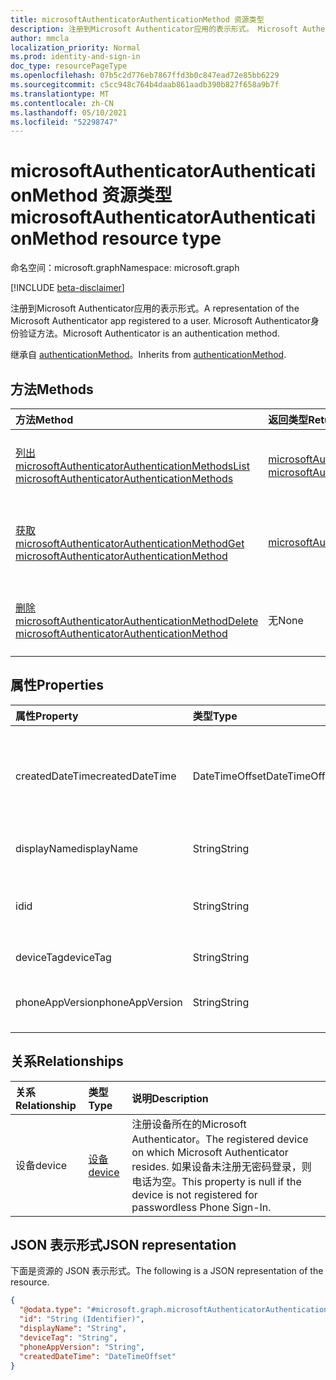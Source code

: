 ```yaml
---
title: microsoftAuthenticatorAuthenticationMethod 资源类型
description: 注册到Microsoft Authenticator应用的表示形式。 Microsoft Authenticator身份验证方法。
author: mmcla
localization_priority: Normal
ms.prod: identity-and-sign-in
doc_type: resourcePageType
ms.openlocfilehash: 07b5c2d776eb7867ffd3b0c847ead72e85bb6229
ms.sourcegitcommit: c5cc948c764b4daab861aadb390b827f658a9b7f
ms.translationtype: MT
ms.contentlocale: zh-CN
ms.lasthandoff: 05/10/2021
ms.locfileid: "52298747"
---
```

# <a name="microsoftauthenticatorauthenticationmethod-resource-type"></a><span data-ttu-id="6a538-104">microsoftAuthenticatorAuthenticationMethod 资源类型</span><span class="sxs-lookup"><span data-stu-id="6a538-104">microsoftAuthenticatorAuthenticationMethod resource type</span></span>

<span data-ttu-id="6a538-105">命名空间：microsoft.graph</span><span class="sxs-lookup"><span data-stu-id="6a538-105">Namespace: microsoft.graph</span></span>

[!INCLUDE [beta-disclaimer](../../includes/beta-disclaimer.md)]

<span data-ttu-id="6a538-106">注册到Microsoft Authenticator应用的表示形式。</span><span class="sxs-lookup"><span data-stu-id="6a538-106">A representation of the Microsoft Authenticator app registered to a user.</span></span> <span data-ttu-id="6a538-107">Microsoft Authenticator身份验证方法。</span><span class="sxs-lookup"><span data-stu-id="6a538-107">Microsoft Authenticator is an authentication method.</span></span>

<span data-ttu-id="6a538-108">继承自 [authenticationMethod](../resources/authenticationmethod.md)。</span><span class="sxs-lookup"><span data-stu-id="6a538-108">Inherits from [authenticationMethod](../resources/authenticationmethod.md).</span></span>

## <a name="methods"></a><span data-ttu-id="6a538-109">方法</span><span class="sxs-lookup"><span data-stu-id="6a538-109">Methods</span></span>
|<span data-ttu-id="6a538-110">方法</span><span class="sxs-lookup"><span data-stu-id="6a538-110">Method</span></span>|<span data-ttu-id="6a538-111">返回类型</span><span class="sxs-lookup"><span data-stu-id="6a538-111">Return type</span></span>|<span data-ttu-id="6a538-112">说明</span><span class="sxs-lookup"><span data-stu-id="6a538-112">Description</span></span>|
|:---|:---|:---|
|[<span data-ttu-id="6a538-113">列出 microsoftAuthenticatorAuthenticationMethods</span><span class="sxs-lookup"><span data-stu-id="6a538-113">List microsoftAuthenticatorAuthenticationMethods</span></span>](../api/microsoftauthenticatorauthenticationmethod-list.md)|<span data-ttu-id="6a538-114">[microsoftAuthenticatorAuthenticationMethod](../resources/microsoftauthenticatorauthenticationmethod.md) 集合</span><span class="sxs-lookup"><span data-stu-id="6a538-114">[microsoftAuthenticatorAuthenticationMethod](../resources/microsoftauthenticatorauthenticationmethod.md) collection</span></span>|<span data-ttu-id="6a538-115">获取 [microsoftAuthenticatorAuthenticationMethod](../resources/microsoftauthenticatorauthenticationmethod.md) 对象及其属性的列表。</span><span class="sxs-lookup"><span data-stu-id="6a538-115">Get a list of the [microsoftAuthenticatorAuthenticationMethod](../resources/microsoftauthenticatorauthenticationmethod.md) objects and their properties.</span></span>|
|[<span data-ttu-id="6a538-116">获取 microsoftAuthenticatorAuthenticationMethod</span><span class="sxs-lookup"><span data-stu-id="6a538-116">Get microsoftAuthenticatorAuthenticationMethod</span></span>](../api/microsoftauthenticatorauthenticationmethod-get.md)|[<span data-ttu-id="6a538-117">microsoftAuthenticatorAuthenticationMethod</span><span class="sxs-lookup"><span data-stu-id="6a538-117">microsoftAuthenticatorAuthenticationMethod</span></span>](../resources/microsoftauthenticatorauthenticationmethod.md)|<span data-ttu-id="6a538-118">读取 [microsoftAuthenticatorAuthenticationMethod 对象的属性和](../resources/microsoftauthenticatorauthenticationmethod.md) 关系。</span><span class="sxs-lookup"><span data-stu-id="6a538-118">Read the properties and relationships of a [microsoftAuthenticatorAuthenticationMethod](../resources/microsoftauthenticatorauthenticationmethod.md) object.</span></span>|
|[<span data-ttu-id="6a538-119">删除 microsoftAuthenticatorAuthenticationMethod</span><span class="sxs-lookup"><span data-stu-id="6a538-119">Delete microsoftAuthenticatorAuthenticationMethod</span></span>](../api/microsoftauthenticatorauthenticationmethod-delete.md)|<span data-ttu-id="6a538-120">无</span><span class="sxs-lookup"><span data-stu-id="6a538-120">None</span></span>|<span data-ttu-id="6a538-121">删除 [microsoftAuthenticatorAuthenticationMethod](../resources/microsoftauthenticatorauthenticationmethod.md) 对象。</span><span class="sxs-lookup"><span data-stu-id="6a538-121">Deletes a [microsoftAuthenticatorAuthenticationMethod](../resources/microsoftauthenticatorauthenticationmethod.md) object.</span></span>|

## <a name="properties"></a><span data-ttu-id="6a538-122">属性</span><span class="sxs-lookup"><span data-stu-id="6a538-122">Properties</span></span>
|<span data-ttu-id="6a538-123">属性</span><span class="sxs-lookup"><span data-stu-id="6a538-123">Property</span></span>|<span data-ttu-id="6a538-124">类型</span><span class="sxs-lookup"><span data-stu-id="6a538-124">Type</span></span>|<span data-ttu-id="6a538-125">说明</span><span class="sxs-lookup"><span data-stu-id="6a538-125">Description</span></span>|
|:---|:---|:---|
|<span data-ttu-id="6a538-126">createdDateTime</span><span class="sxs-lookup"><span data-stu-id="6a538-126">createdDateTime</span></span>|<span data-ttu-id="6a538-127">DateTimeOffset</span><span class="sxs-lookup"><span data-stu-id="6a538-127">DateTimeOffset</span></span>|<span data-ttu-id="6a538-128">注册此应用程序的日期和时间。</span><span class="sxs-lookup"><span data-stu-id="6a538-128">The date and time that this app was registered.</span></span> <span data-ttu-id="6a538-129">如果设备未注册无密码登录，则电话为空。</span><span class="sxs-lookup"><span data-stu-id="6a538-129">This property is null if the device is not registered for passwordless Phone Sign-In.</span></span>|
|<span data-ttu-id="6a538-130">displayName</span><span class="sxs-lookup"><span data-stu-id="6a538-130">displayName</span></span>|<span data-ttu-id="6a538-131">String</span><span class="sxs-lookup"><span data-stu-id="6a538-131">String</span></span>|<span data-ttu-id="6a538-132">注册此应用的设备的名称。</span><span class="sxs-lookup"><span data-stu-id="6a538-132">The name of the device on which this app is registered.</span></span>|
|<span data-ttu-id="6a538-133">id</span><span class="sxs-lookup"><span data-stu-id="6a538-133">id</span></span>|<span data-ttu-id="6a538-134">String</span><span class="sxs-lookup"><span data-stu-id="6a538-134">String</span></span>|<span data-ttu-id="6a538-135">此身份验证方法的唯一标识符。</span><span class="sxs-lookup"><span data-stu-id="6a538-135">A unique identifier for this authentication method.</span></span> <span data-ttu-id="6a538-136">继承自 [authenticationMethod](../resources/authenticationmethod.md)</span><span class="sxs-lookup"><span data-stu-id="6a538-136">Inherited from [authenticationMethod](../resources/authenticationmethod.md)</span></span>|
|<span data-ttu-id="6a538-137">deviceTag</span><span class="sxs-lookup"><span data-stu-id="6a538-137">deviceTag</span></span>|<span data-ttu-id="6a538-138">String</span><span class="sxs-lookup"><span data-stu-id="6a538-138">String</span></span>|<span data-ttu-id="6a538-139">包含应用元数据的标记。</span><span class="sxs-lookup"><span data-stu-id="6a538-139">Tags containing app metadata.</span></span>|
|<span data-ttu-id="6a538-140">phoneAppVersion</span><span class="sxs-lookup"><span data-stu-id="6a538-140">phoneAppVersion</span></span>|<span data-ttu-id="6a538-141">String</span><span class="sxs-lookup"><span data-stu-id="6a538-141">String</span></span>|<span data-ttu-id="6a538-142">此应用程序实例的数字Authenticator版本。</span><span class="sxs-lookup"><span data-stu-id="6a538-142">Numerical version of this instance of the Authenticator app.</span></span>|

## <a name="relationships"></a><span data-ttu-id="6a538-143">关系</span><span class="sxs-lookup"><span data-stu-id="6a538-143">Relationships</span></span>
|<span data-ttu-id="6a538-144">关系</span><span class="sxs-lookup"><span data-stu-id="6a538-144">Relationship</span></span>|<span data-ttu-id="6a538-145">类型</span><span class="sxs-lookup"><span data-stu-id="6a538-145">Type</span></span>|<span data-ttu-id="6a538-146">说明</span><span class="sxs-lookup"><span data-stu-id="6a538-146">Description</span></span>|
|:---|:---|:---|
|<span data-ttu-id="6a538-147">设备</span><span class="sxs-lookup"><span data-stu-id="6a538-147">device</span></span>|[<span data-ttu-id="6a538-148">设备</span><span class="sxs-lookup"><span data-stu-id="6a538-148">device</span></span>](../resources/device.md)|<span data-ttu-id="6a538-149">注册设备所在的Microsoft Authenticator。</span><span class="sxs-lookup"><span data-stu-id="6a538-149">The registered device on which Microsoft Authenticator resides.</span></span> <span data-ttu-id="6a538-150">如果设备未注册无密码登录，则电话为空。</span><span class="sxs-lookup"><span data-stu-id="6a538-150">This property is null if the device is not registered for passwordless Phone Sign-In.</span></span>|

## <a name="json-representation"></a><span data-ttu-id="6a538-151">JSON 表示形式</span><span class="sxs-lookup"><span data-stu-id="6a538-151">JSON representation</span></span>
<span data-ttu-id="6a538-152">下面是资源的 JSON 表示形式。</span><span class="sxs-lookup"><span data-stu-id="6a538-152">The following is a JSON representation of the resource.</span></span>
<!-- {
  "blockType": "resource",
  "keyProperty": "id",
  "@odata.type": "microsoft.graph.microsoftAuthenticatorAuthenticationMethod",
  "baseType": "microsoft.graph.authenticationMethod",
  "openType": false
}
-->
``` json
{
  "@odata.type": "#microsoft.graph.microsoftAuthenticatorAuthenticationMethod",
  "id": "String (Identifier)",
  "displayName": "String",
  "deviceTag": "String",
  "phoneAppVersion": "String",
  "createdDateTime": "DateTimeOffset"
}
```
